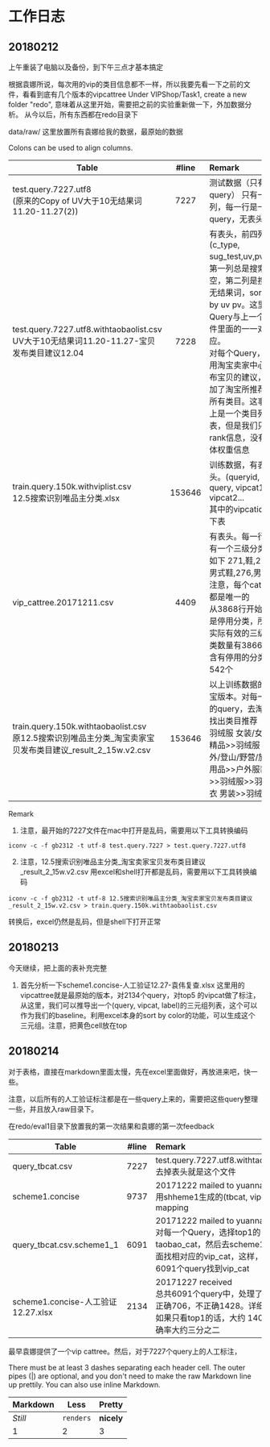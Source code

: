 # 工作日志

## 20180212
上午重装了电脑以及备份，到下午三点才基本搞定

根据袁娜所说，每次用的vip的类目信息都不一样，所以我要先看一下之前的文件，看看到底有几个版本的vipcattree
Under VIPShop/Task1, create a new folder "redo", 意味着从这里开始，需要把之前的实验重新做一下，外加数据分析。
从今以后，所有东西都在redo目录下

data/raw/ 这里放置所有袁娜给我的数据，最原始的数据






Colons can be used to align columns.

| Table        | #line           | Remark  |
| ------------- |:-------------:| :-----|
| test.query.7227.utf8 <br /> (原来的Copy of UV大于10无结果词11.20-11.27(2)) | 7227      | 测试数据（只有query） 只有一列，每一行是一个query，无表头 | 
| test.query.7227.utf8.withtaobaolist.csv <br/> UV大于10无结果词11.20-11.27-宝贝发布类目建议12.04      | 7228      |   有表头，前四列为(c_type, sug_test,uv,pv)。第一列总是搜索为空，第二列是搜索无结果词，sort by uv pv。这里的Query与上一个文件里面的一一对应。<br /> 对每个Query，利用淘宝卖家中心发布宝贝的建议，追加了淘宝所推荐的所有类目。这事实上是一个类目列表，但是我们只有rank信息，没有具体权重信息 |
| train.query.150k.withviplist.csv <br /> 12.5搜索识别唯品主分类.xlsx | 153646      |    训练数据，有表头。(queryid, query, vipcat1, vipcat2...  <br /> 其中的vipcatid见下表|
| vip_cattree.20171211.csv | 4409 | 有表头。每一行含有一个三级分类 如下 271,鞋,272,男式鞋,276,男靴 注意，每个catid都是唯一的 <br /> 从3868行开始就是停用分类，所以实际有效的三级分类数量有3866个 含有停用的分类有542个|
| train.query.150k.withtaobaolist.csv <br /> 原12.5搜索识别唯品主分类_淘宝卖家宝贝发布类目建议_result_2_15w.v2.csv | 153646 | 以上训练数据的淘宝版本。对每一行的query，去淘宝找出类目推荐 <br /> 羽绒服 女装/女士精品>>羽绒服 户外/登山/野营/旅行用品>>户外服装>>羽绒服>>羽绒衣 男装>>羽绒服|

Remark
1. 注意，最开始的7227文件在mac中打开是乱码，需要用以下工具转换编码
```
iconv -c -f gb2312 -t utf-8 test.query.7227 > test.query.7227.utf8
```
2. 注意，12.5搜索识别唯品主分类_淘宝卖家宝贝发布类目建议_result_2_15w.v2.csv 用excel和shell打开都是乱码，需要用以下工具转换编码
```
iconv -c -f gb2312 -t utf-8 12.5搜索识别唯品主分类_淘宝卖家宝贝发布类目建议_result_2_15w.v2.csv > train.query.150k.withtaobaolist.csv
```
转换后，excel仍然是乱码，但是shell下打开正常


## 20180213
今天继续，把上面的表补充完整

1. 首先分析一下scheme1.concise-人工验证12.27-袁伟复查.xlsx 
这里用的vipcattree就是最原始的版本，对2134个query，对top5 的vipcat做了标注，
从这里，我们可以推导出一个(query, vipcat, label)的三元组列表，这个可以作为我们的baseline。利用excel本身的sort by color的功能，可以生成这个三元组。注意，把黄色cell放在top



## 20180214
对于表格，直接在markdown里面太慢，先在excel里面做好，再放进来吧，快一些。




注意，以后所有的人工验证标注都是在一些query上来的，需要把这些query整理一些，并且放入raw目录下。

在redo/eval1目录下放置我的第一次结果和袁娜的第一次feedback

| Table        | #line           | Remark  |
| ------------- |:-------------:| :-----|
| query_tbcat.csv | 7227 | test.query.7227.utf8.withtaobaolist.csv去掉表头就是这个文件 |
| scheme1.concise | 9737 | 20171222 mailed to yuanna <br/> 用shheme1生成的(tbcat, vipcat) mapping |
| query_tbcat.csv.scheme1_1 | 6091 | 20171222 mailed to yuanna <br/> 对每一个Query，选择top1的taobao_cat，然后去scheme1.concise里面找相对应的vip_cat，这样，可以为6091个query找到vip_cat |
| scheme1.concise-人工验证12.27.xlsx | 2134 | 20171227 received <br /> 总共6091个query中，处理了2134个，正确706，不正确1428。详细见内 <br /> 如果只看top1的话，大约 1400 正确，准确率大约三分之二 |




最早袁娜提供了一个vip cattree。然后，对于7227个query上的人工标注，



There must be at least 3 dashes separating each header cell.
The outer pipes (|) are optional, and you don't need to make the 
raw Markdown line up prettily. You can also use inline Markdown.

Markdown | Less | Pretty
--- | --- | ---
*Still* | `renders` | **nicely**
1 | 2 | 3



